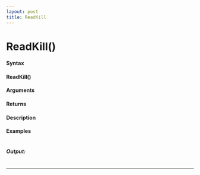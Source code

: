 ```yaml
---
layout: post
title: ReadKill
---
```


# ReadKill()


#### Syntax

#### ReadKill()

#### Arguments

#### Returns

#### Description

#### Examples

```

```

##### Output:

```

```

---